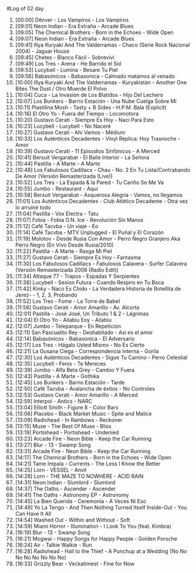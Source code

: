 #Log of 02 day

1. [00:00] Dënver - Los Vampiros - Los Vampiros
1. [09:01] Neon Indian - Era Extraña - Arcade Blues
1. [09:05] The Chemical Brothers - Born in the Echoes - Wide Open
1. [09:07] Neon Indian - Era Extraña - Arcade Blues
1. [09:41] Illya Kuryaki And The Valderramas - Chaco (Serie Rock Nacional 2004) - Jaguar House
1. [09:45] Chetes - Blanco Fácil - Sobreviví
1. [09:49] Los Tres - Arena - He Barrido el Sol
1. [09:53] Lucybell - Lumina - Besare Tu Piel
1. [09:56] Babasónicos - Babasonica - Calmado matamos al venado
1. [10:00] Illya Kuryaki And The Valderramas - Kuryakistán - Another One Bites The Dust / Otro Muerde El Polvo
1. [10:04] Cuca - La Invasión de Los Blatidos - Hijo Del Lechero
1. [10:07] Los Bunkers - Barrio Estación - Una Nube Cuelga Sobre Mí
1. [10:11] Plastilina Mosh - Tasty + B Sides - H.P.M. Bala (Explicit)
1. [10:16] El Otro Yo - Fuera del Tiempo - Locomotora
1. [10:20] Gustavo Cerati - Siempre Es Hoy - Naci Para Esto
1. [10:23] Lucybell - Lucybell - No Naceré
1. [10:27] Gustavo Cerati - Ahí Vamos - Médium
1. [10:33] Los Auténticos Decadentes - Vinyl Replica: Hoy Trasnoche - Amor
1. [10:39] Gustavo Cerati - 11 Episodios Sinfónicos - A Merced
1. [10:41] Bersuit Vergarabat - El Baile Interior - La Señora
1. [10:44] Pastilla - A Marte - A Marte
1. [10:48] Los Fabulosos Cadillacs - Chau - No. 2 En Tu Lista/Contrabando De Amor (Versión Remasterizada (Live))
1. [10:52] Los Tres - La Espada & la Pared - Tu Cariño Se Me Va
1. [10:55] Jumbo - Restaurant - Aquí
1. [10:58] Bersuit Vergarabat - Asquerosa Alegría - Vamos, no llegamos
1. [11:01] Los Auténticos Decadentes - Club Atlético Decadente - Otra vez lo arruiné todo
1. [11:04] Pastilla - Vox Electra - Tatu
1. [11:07] Fobia - Fobia O.N. Ice - Revolución Sin Manos
1. [11:12] Café Tacvba - Un viaje - Eo
1. [11:14] Café Tacvba - MTV Unplugged - El Puñal y El Corazón
1. [11:19] Molotov - Desde Rusia Con Amor - Perro Negro Granjero Aka Perro Negro (En Vivo Desde Rusia/2010)
1. [11:22] Pastilla - A Marte - Rasga Mi Piel
1. [11:27] Gustavo Cerati - Siempre Es Hoy - Fantasma
1. [11:30] Los Fabulosos Cadillacs - Fabulosos Calavera - Surfer Calavera (Versión Remasterizada 2008 (Radio Edit))
1. [11:34] Attaque 77 - Trapos - Espadas Y Serpientes
1. [11:38] Lucybell - Sesion Futura - Cuando Respiro en Tu Boca
1. [11:42] Kinky - Naco Es Chido - La Verdadera Historia de Botellita de Jerez- - 1, 2, 3, Probando
1. [11:52] Los Tres - Fome - La Torre de Babel
1. [11:56] Gustavo Cerati - Amor Amarillo - Av. Alcorta
1. [12:01] Pastilla - José José, Un Tributo 1 & 2 - Lágrimas
1. [12:04] El Otro Yo - Ailabiu Eoy - Ailabiu
1. [12:07] Jumbo - Teleparque - En Repetición
1. [12:11] San Pascualito Rey - Deshabitado - Así es el amor
1. [12:14] Babasónicos - Babasonica - El Adversario
1. [12:17] Los Tres - Hágalo Usted Mismo - No Es Cierto
1. [12:21] La Gusana Ciega - Correspondencia Interna - Gorila
1. [12:30] Los Auténticos Decadentes - Sigue Tu Camino - Perro Celestial
1. [12:35] Lucybell - Fenix - Te Mereces
1. [12:39] Jumbo - Alfa Beta Grey - Cambio Y Fuera
1. [12:43] Pastilla - A Marte - Gothika
1. [12:45] Los Bunkers - Barrio Estación - Tarde
1. [12:50] Café Tacvba - Avalancha de éxitos - No Controles
1. [12:53] Gustavo Cerati - Amor Amarillo - A Merced
1. [12:59] Interpol - Antics - NARC
1. [13:04] Elliott Smith - Figure 8 - Color Bars
1. [13:06] Placebo - Black Market Music - Spite and Malice
1. [13:09] Radiohead - In Rainbows - Reckoner
1. [13:15] Muse - The Best Of Muse - Bliss
1. [13:19] Portishead - Portishead - Undenied
1. [13:23] Arcade Fire - Neon Bible - Keep the Car Running
1. [13:27] Blur - 13 - Swamp Song
1. [13:31] Arcade Fire - Neon Bible - Keep the Car Running
1. [14:17] The Chemical Brothers - Born in the Echoes - Wide Open
1. [14:21] Tame Impala - Currents - The Less I Know the Better
1. [14:25] Lorn - VESSEL - Anvil
1. [14:28] Lorn - THE MAZE TO NOWHERE - ACID RAIN
1. [14:31] Neon Indian - Slumlord - Slumlord
1. [14:37] The Oaths - Ascender - Ascender
1. [14:41] The Oaths - Astronomy EP - Astronomy
1. [14:45] La Bien Querida - Ceremonia - A Veces Ni Eso
1. [14:49] Yo La Tengo - And Then Nothing Turned Itself Inside-Out - You Can Have It All
1. [14:54] Washed Out - Within and Without - Soft
1. [14:59] Miami Horror - Illumination - I Look To You (feat. Kimbra)
1. [16:19] Blur - 13 - Swamp Song
1. [16:21] Mogwai - Happy Songs for Happy People - Golden Porsche
1. [16:24] Air - Talkie Walkie - Run
1. [16:28] Radiohead - Hail to the Thief - A Punchup at a Wedding (No No No No No No No No)
1. [16:33] Grizzly Bear - Veckatimest - Fine for Now
